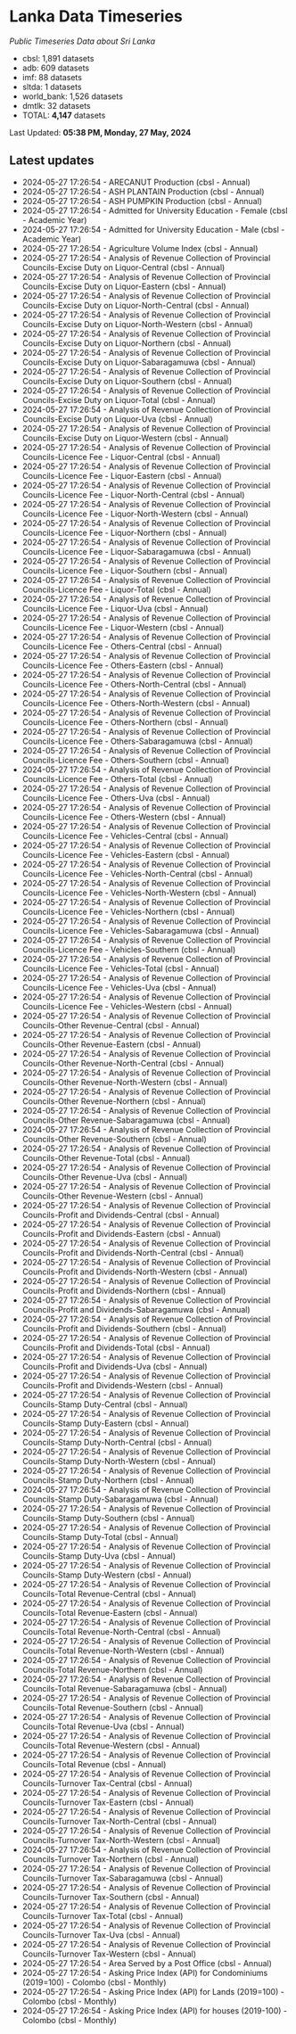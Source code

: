 # Lanka Data Timeseries
*Public Timeseries Data about Sri Lanka*

* cbsl: 1,891 datasets
* adb: 609 datasets
* imf: 88 datasets
* sltda: 1 datasets
* world_bank: 1,526 datasets
* dmtlk: 32 datasets
* TOTAL: **4,147** datasets

Last Updated: **05:38 PM, Monday, 27 May, 2024**

## Latest updates

* 2024-05-27 17:26:54 - ARECANUT Production (cbsl - Annual)
* 2024-05-27 17:26:54 - ASH PLANTAIN Production (cbsl - Annual)
* 2024-05-27 17:26:54 - ASH PUMPKIN Production (cbsl - Annual)
* 2024-05-27 17:26:54 - Admitted for University Education - Female (cbsl - Academic Year)
* 2024-05-27 17:26:54 - Admitted for University Education - Male (cbsl - Academic Year)
* 2024-05-27 17:26:54 - Agriculture Volume Index (cbsl - Annual)
* 2024-05-27 17:26:54 - Analysis of Revenue Collection of Provincial Councils-Excise Duty on Liquor-Central (cbsl - Annual)
* 2024-05-27 17:26:54 - Analysis of Revenue Collection of Provincial Councils-Excise Duty on Liquor-Eastern (cbsl - Annual)
* 2024-05-27 17:26:54 - Analysis of Revenue Collection of Provincial Councils-Excise Duty on Liquor-North-Central (cbsl - Annual)
* 2024-05-27 17:26:54 - Analysis of Revenue Collection of Provincial Councils-Excise Duty on Liquor-North-Western (cbsl - Annual)
* 2024-05-27 17:26:54 - Analysis of Revenue Collection of Provincial Councils-Excise Duty on Liquor-Northern (cbsl - Annual)
* 2024-05-27 17:26:54 - Analysis of Revenue Collection of Provincial Councils-Excise Duty on Liquor-Sabaragamuwa (cbsl - Annual)
* 2024-05-27 17:26:54 - Analysis of Revenue Collection of Provincial Councils-Excise Duty on Liquor-Southern (cbsl - Annual)
* 2024-05-27 17:26:54 - Analysis of Revenue Collection of Provincial Councils-Excise Duty on Liquor-Total (cbsl - Annual)
* 2024-05-27 17:26:54 - Analysis of Revenue Collection of Provincial Councils-Excise Duty on Liquor-Uva (cbsl - Annual)
* 2024-05-27 17:26:54 - Analysis of Revenue Collection of Provincial Councils-Excise Duty on Liquor-Western (cbsl - Annual)
* 2024-05-27 17:26:54 - Analysis of Revenue Collection of Provincial Councils-Licence Fee - Liquor-Central (cbsl - Annual)
* 2024-05-27 17:26:54 - Analysis of Revenue Collection of Provincial Councils-Licence Fee - Liquor-Eastern (cbsl - Annual)
* 2024-05-27 17:26:54 - Analysis of Revenue Collection of Provincial Councils-Licence Fee - Liquor-North-Central (cbsl - Annual)
* 2024-05-27 17:26:54 - Analysis of Revenue Collection of Provincial Councils-Licence Fee - Liquor-North-Western (cbsl - Annual)
* 2024-05-27 17:26:54 - Analysis of Revenue Collection of Provincial Councils-Licence Fee - Liquor-Northern (cbsl - Annual)
* 2024-05-27 17:26:54 - Analysis of Revenue Collection of Provincial Councils-Licence Fee - Liquor-Sabaragamuwa (cbsl - Annual)
* 2024-05-27 17:26:54 - Analysis of Revenue Collection of Provincial Councils-Licence Fee - Liquor-Southern (cbsl - Annual)
* 2024-05-27 17:26:54 - Analysis of Revenue Collection of Provincial Councils-Licence Fee - Liquor-Total (cbsl - Annual)
* 2024-05-27 17:26:54 - Analysis of Revenue Collection of Provincial Councils-Licence Fee - Liquor-Uva (cbsl - Annual)
* 2024-05-27 17:26:54 - Analysis of Revenue Collection of Provincial Councils-Licence Fee - Liquor-Western (cbsl - Annual)
* 2024-05-27 17:26:54 - Analysis of Revenue Collection of Provincial Councils-Licence Fee - Others-Central (cbsl - Annual)
* 2024-05-27 17:26:54 - Analysis of Revenue Collection of Provincial Councils-Licence Fee - Others-Eastern (cbsl - Annual)
* 2024-05-27 17:26:54 - Analysis of Revenue Collection of Provincial Councils-Licence Fee - Others-North-Central (cbsl - Annual)
* 2024-05-27 17:26:54 - Analysis of Revenue Collection of Provincial Councils-Licence Fee - Others-North-Western (cbsl - Annual)
* 2024-05-27 17:26:54 - Analysis of Revenue Collection of Provincial Councils-Licence Fee - Others-Northern (cbsl - Annual)
* 2024-05-27 17:26:54 - Analysis of Revenue Collection of Provincial Councils-Licence Fee - Others-Sabaragamuwa (cbsl - Annual)
* 2024-05-27 17:26:54 - Analysis of Revenue Collection of Provincial Councils-Licence Fee - Others-Southern (cbsl - Annual)
* 2024-05-27 17:26:54 - Analysis of Revenue Collection of Provincial Councils-Licence Fee - Others-Total (cbsl - Annual)
* 2024-05-27 17:26:54 - Analysis of Revenue Collection of Provincial Councils-Licence Fee - Others-Uva (cbsl - Annual)
* 2024-05-27 17:26:54 - Analysis of Revenue Collection of Provincial Councils-Licence Fee - Others-Western (cbsl - Annual)
* 2024-05-27 17:26:54 - Analysis of Revenue Collection of Provincial Councils-Licence Fee - Vehicles-Central (cbsl - Annual)
* 2024-05-27 17:26:54 - Analysis of Revenue Collection of Provincial Councils-Licence Fee - Vehicles-Eastern (cbsl - Annual)
* 2024-05-27 17:26:54 - Analysis of Revenue Collection of Provincial Councils-Licence Fee - Vehicles-North-Central (cbsl - Annual)
* 2024-05-27 17:26:54 - Analysis of Revenue Collection of Provincial Councils-Licence Fee - Vehicles-North-Western (cbsl - Annual)
* 2024-05-27 17:26:54 - Analysis of Revenue Collection of Provincial Councils-Licence Fee - Vehicles-Northern (cbsl - Annual)
* 2024-05-27 17:26:54 - Analysis of Revenue Collection of Provincial Councils-Licence Fee - Vehicles-Sabaragamuwa (cbsl - Annual)
* 2024-05-27 17:26:54 - Analysis of Revenue Collection of Provincial Councils-Licence Fee - Vehicles-Southern (cbsl - Annual)
* 2024-05-27 17:26:54 - Analysis of Revenue Collection of Provincial Councils-Licence Fee - Vehicles-Total (cbsl - Annual)
* 2024-05-27 17:26:54 - Analysis of Revenue Collection of Provincial Councils-Licence Fee - Vehicles-Uva (cbsl - Annual)
* 2024-05-27 17:26:54 - Analysis of Revenue Collection of Provincial Councils-Licence Fee - Vehicles-Western (cbsl - Annual)
* 2024-05-27 17:26:54 - Analysis of Revenue Collection of Provincial Councils-Other Revenue-Central (cbsl - Annual)
* 2024-05-27 17:26:54 - Analysis of Revenue Collection of Provincial Councils-Other Revenue-Eastern (cbsl - Annual)
* 2024-05-27 17:26:54 - Analysis of Revenue Collection of Provincial Councils-Other Revenue-North-Central (cbsl - Annual)
* 2024-05-27 17:26:54 - Analysis of Revenue Collection of Provincial Councils-Other Revenue-North-Western (cbsl - Annual)
* 2024-05-27 17:26:54 - Analysis of Revenue Collection of Provincial Councils-Other Revenue-Northern (cbsl - Annual)
* 2024-05-27 17:26:54 - Analysis of Revenue Collection of Provincial Councils-Other Revenue-Sabaragamuwa (cbsl - Annual)
* 2024-05-27 17:26:54 - Analysis of Revenue Collection of Provincial Councils-Other Revenue-Southern (cbsl - Annual)
* 2024-05-27 17:26:54 - Analysis of Revenue Collection of Provincial Councils-Other Revenue-Total (cbsl - Annual)
* 2024-05-27 17:26:54 - Analysis of Revenue Collection of Provincial Councils-Other Revenue-Uva (cbsl - Annual)
* 2024-05-27 17:26:54 - Analysis of Revenue Collection of Provincial Councils-Other Revenue-Western (cbsl - Annual)
* 2024-05-27 17:26:54 - Analysis of Revenue Collection of Provincial Councils-Profit and Dividends-Central (cbsl - Annual)
* 2024-05-27 17:26:54 - Analysis of Revenue Collection of Provincial Councils-Profit and Dividends-Eastern (cbsl - Annual)
* 2024-05-27 17:26:54 - Analysis of Revenue Collection of Provincial Councils-Profit and Dividends-North-Central (cbsl - Annual)
* 2024-05-27 17:26:54 - Analysis of Revenue Collection of Provincial Councils-Profit and Dividends-North-Western (cbsl - Annual)
* 2024-05-27 17:26:54 - Analysis of Revenue Collection of Provincial Councils-Profit and Dividends-Northern (cbsl - Annual)
* 2024-05-27 17:26:54 - Analysis of Revenue Collection of Provincial Councils-Profit and Dividends-Sabaragamuwa (cbsl - Annual)
* 2024-05-27 17:26:54 - Analysis of Revenue Collection of Provincial Councils-Profit and Dividends-Southern (cbsl - Annual)
* 2024-05-27 17:26:54 - Analysis of Revenue Collection of Provincial Councils-Profit and Dividends-Total (cbsl - Annual)
* 2024-05-27 17:26:54 - Analysis of Revenue Collection of Provincial Councils-Profit and Dividends-Uva (cbsl - Annual)
* 2024-05-27 17:26:54 - Analysis of Revenue Collection of Provincial Councils-Profit and Dividends-Western (cbsl - Annual)
* 2024-05-27 17:26:54 - Analysis of Revenue Collection of Provincial Councils-Stamp Duty-Central (cbsl - Annual)
* 2024-05-27 17:26:54 - Analysis of Revenue Collection of Provincial Councils-Stamp Duty-Eastern (cbsl - Annual)
* 2024-05-27 17:26:54 - Analysis of Revenue Collection of Provincial Councils-Stamp Duty-North-Central (cbsl - Annual)
* 2024-05-27 17:26:54 - Analysis of Revenue Collection of Provincial Councils-Stamp Duty-North-Western (cbsl - Annual)
* 2024-05-27 17:26:54 - Analysis of Revenue Collection of Provincial Councils-Stamp Duty-Northern (cbsl - Annual)
* 2024-05-27 17:26:54 - Analysis of Revenue Collection of Provincial Councils-Stamp Duty-Sabaragamuwa (cbsl - Annual)
* 2024-05-27 17:26:54 - Analysis of Revenue Collection of Provincial Councils-Stamp Duty-Southern (cbsl - Annual)
* 2024-05-27 17:26:54 - Analysis of Revenue Collection of Provincial Councils-Stamp Duty-Total (cbsl - Annual)
* 2024-05-27 17:26:54 - Analysis of Revenue Collection of Provincial Councils-Stamp Duty-Uva (cbsl - Annual)
* 2024-05-27 17:26:54 - Analysis of Revenue Collection of Provincial Councils-Stamp Duty-Western (cbsl - Annual)
* 2024-05-27 17:26:54 - Analysis of Revenue Collection of Provincial Councils-Total Revenue-Central (cbsl - Annual)
* 2024-05-27 17:26:54 - Analysis of Revenue Collection of Provincial Councils-Total Revenue-Eastern (cbsl - Annual)
* 2024-05-27 17:26:54 - Analysis of Revenue Collection of Provincial Councils-Total Revenue-North-Central (cbsl - Annual)
* 2024-05-27 17:26:54 - Analysis of Revenue Collection of Provincial Councils-Total Revenue-North-Western (cbsl - Annual)
* 2024-05-27 17:26:54 - Analysis of Revenue Collection of Provincial Councils-Total Revenue-Northern (cbsl - Annual)
* 2024-05-27 17:26:54 - Analysis of Revenue Collection of Provincial Councils-Total Revenue-Sabaragamuwa (cbsl - Annual)
* 2024-05-27 17:26:54 - Analysis of Revenue Collection of Provincial Councils-Total Revenue-Southern (cbsl - Annual)
* 2024-05-27 17:26:54 - Analysis of Revenue Collection of Provincial Councils-Total Revenue-Uva (cbsl - Annual)
* 2024-05-27 17:26:54 - Analysis of Revenue Collection of Provincial Councils-Total Revenue-Western (cbsl - Annual)
* 2024-05-27 17:26:54 - Analysis of Revenue Collection of Provincial Councils-Total Revenue (cbsl - Annual)
* 2024-05-27 17:26:54 - Analysis of Revenue Collection of Provincial Councils-Turnover Tax-Central (cbsl - Annual)
* 2024-05-27 17:26:54 - Analysis of Revenue Collection of Provincial Councils-Turnover Tax-Eastern (cbsl - Annual)
* 2024-05-27 17:26:54 - Analysis of Revenue Collection of Provincial Councils-Turnover Tax-North-Central (cbsl - Annual)
* 2024-05-27 17:26:54 - Analysis of Revenue Collection of Provincial Councils-Turnover Tax-North-Western (cbsl - Annual)
* 2024-05-27 17:26:54 - Analysis of Revenue Collection of Provincial Councils-Turnover Tax-Northern (cbsl - Annual)
* 2024-05-27 17:26:54 - Analysis of Revenue Collection of Provincial Councils-Turnover Tax-Sabaragamuwa (cbsl - Annual)
* 2024-05-27 17:26:54 - Analysis of Revenue Collection of Provincial Councils-Turnover Tax-Southern (cbsl - Annual)
* 2024-05-27 17:26:54 - Analysis of Revenue Collection of Provincial Councils-Turnover Tax-Total (cbsl - Annual)
* 2024-05-27 17:26:54 - Analysis of Revenue Collection of Provincial Councils-Turnover Tax-Uva (cbsl - Annual)
* 2024-05-27 17:26:54 - Analysis of Revenue Collection of Provincial Councils-Turnover Tax-Western (cbsl - Annual)
* 2024-05-27 17:26:54 - Area Served by a Post Office (cbsl - Annual)
* 2024-05-27 17:26:54 - Asking Price Index (API) for Condominiums (2019=100) - Colombo (cbsl - Monthly)
* 2024-05-27 17:26:54 - Asking Price Index (API) for Lands (2019=100) - Colombo (cbsl - Monthly)
* 2024-05-27 17:26:54 - Asking Price Index (API) for houses (2019-100) - Colombo (cbsl - Monthly)